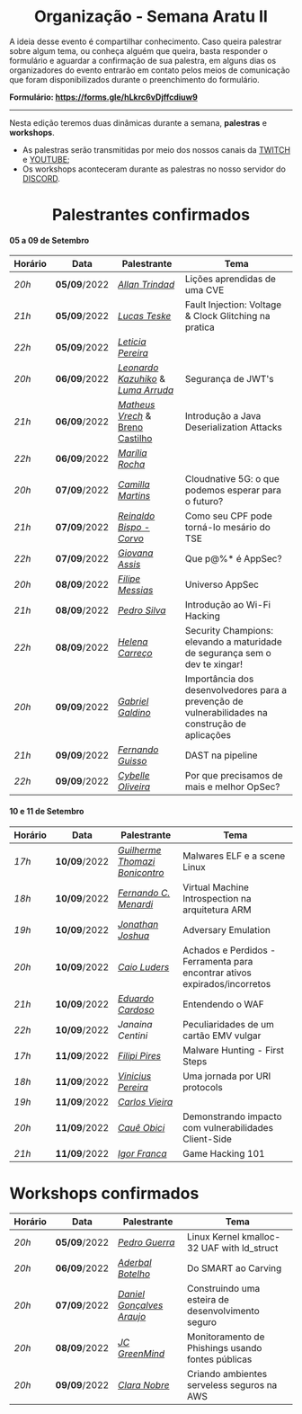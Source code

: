 <h1 align="center"> Organização - Semana Aratu II </h1>

A ideia desse evento é compartilhar conhecimento. Caso queira palestrar sobre algum tema, ou conheça alguém que queira, basta responder o formulário e aguardar a confirmação de sua palestra, em alguns dias os organizadores do evento entrarão em contato pelos meios de comunicação que foram disponibilizados durante o preenchimento do formulário.

**Formulário: https://forms.gle/hLkrc6vDjffcdiuw9**

---

Nesta edição teremos duas dinâmicas durante a semana, **palestras** e **workshops**.

- As palestras serão transmitidas por meio dos nossos canais da [TWITCH](https://www.twitch.tv/boitatech) e  [YOUTUBE](https://www.youtube.com/channel/UC7HAEoQjhtcCFWjgcivluyA);
- Os workshops aconteceram durante as palestras no nosso servidor do [DISCORD](https://discord.gg/boitatech).

<h1 align="center"> Palestrantes confirmados </h1>

#### 05 a 09 de Setembro

| Horário | Data | Palestrante | Tema |
|---------|------|-------------|------|
| *20h* | **05/09**/2022 | *[Allan Trindad](https://www.linkedin.com/in/allan-trindad-7296091bb/)* | Lições aprendidas de uma CVE
| *21h* | **05/09**/2022 | *[Lucas Teske](https://www.linkedin.com/in/lucas-teske-8206301b/)* | Fault Injection: Voltage & Clock Glitching na pratica
| *22h* | **05/09**/2022 | *[Leticia Pereira](https://www.linkedin.com/in/leticiampereira/)* |
| *20h* | **06/09**/2022 | *[Leonardo Kazuhiko](https://www.linkedin.com/in/kazu-hiko/)* & *[Luma Arruda](https://www.linkedin.com/in/luma-arruda/)* | Segurança de JWT's
| *21h* | **06/09**/2022 | *[Matheus Vrech](https://www.linkedin.com/in/vrech/)* & [Breno Castilho](https://www.linkedin.com/in/brenocss/) | Introdução a Java Deserialization Attacks
| *22h* | **06/09**/2022 | *[Marília Rocha](https://www.linkedin.com/in/mar%C3%ADliadarocha/)* |
| *20h* | **07/09**/2022 | *[Camilla Martins](https://www.linkedin.com/in/camilla-martins-603344115/)* | Cloudnative 5G: o que podemos esperar para o futuro?
| *21h* | **07/09**/2022 | *[Reinaldo Bispo - Corvo](https://www.linkedin.com/in/reinaldo-bispo/)* | Como seu CPF pode torná-lo mesário do TSE
| *22h* | **07/09**/2022 | *[Giovana Assis](https://www.linkedin.com/in/giovanaassis/)* | Que p@%* é AppSec?
| *20h* | **08/09**/2022 | *[Filipe Messias](https://www.linkedin.com/in/fmessias/)* | Universo AppSec
| *21h* | **08/09**/2022 | *[Pedro Silva](https://www.linkedin.com/in/demon-i386/)* | Introdução ao Wi-Fi Hacking
| *22h* | **08/09**/2022 | *[Helena Carreço](https://br.linkedin.com/in/helena-carreco)* | Security Champions: elevando a maturidade de segurança sem o dev te xingar!
| *20h* | **09/09**/2022 | *[Gabriel Galdino](https://www.linkedin.com/in/gabogaldino/)* | Importância dos desenvolvedores para a prevenção de vulnerabilidades na construção de aplicações
| *21h* | **09/09**/2022 | *[Fernando Guisso](https://www.linkedin.com/in/fernandoguisso/)* | DAST na pipeline
| *22h* | **09/09**/2022 | *[Cybelle Oliveira](https://www.linkedin.com/in/cybelleoliveira/)* | Por que precisamos de mais e melhor OpSec?

#### 10 e 11 de Setembro

| Horário | Data | Palestrante | Tema |
|---------|------|-------------|------|
| *17h* | **10/09**/2022 | *[Guilherme Thomazi Bonicontro](https://www.linkedin.com/in/guithomazi/)* | Malwares ELF e a scene Linux
| *18h* | **10/09**/2022 | *[Fernando C. Menardi](https://www.linkedin.com/in/fernando-c-menardi-39b649195/)* | Virtual Machine Introspection na arquitetura ARM
| *19h* | **10/09**/2022 | *[Jonathan Joshua](https://www.linkedin.com/in/jonathanjdr/)* | Adversary Emulation
| *20h* | **10/09**/2022 | *[Caio Luders](https://www.linkedin.com/in/caioluders/)* | Achados e Perdidos - Ferramenta para encontrar ativos expirados/incorretos
| *21h* | **10/09**/2022 | *[Eduardo Cardoso](https://www.linkedin.com/in/eduardo-cardoso-677958171/)* | Entendendo o WAF
| *22h* | **10/09**/2022 | *Janaina Centini* | Peculiaridades de um cartão EMV vulgar
| *17h* | **11/09**/2022 | *[Filipi Pires](https://www.linkedin.com/in/filipipires/)* | Malware Hunting - First Steps
| *18h* | **11/09**/2022 | *[Vinicius Pereira](https://www.linkedin.com/in/viniciuspereiras)* | Uma jornada por URI protocols
| *19h* | **11/09**/2022 | *[Carlos Vieira](https://www.linkedin.com/in/carlosevieira/)* |
| *20h* | **11/09**/2022 | *[Cauê Obici](https://www.linkedin.com/in/caueo/)* | Demonstrando impacto com vulnerabilidades Client-Side
| *21h* | **11/09**/2022 | *[Igor Franca](https://www.linkedin.com/in/igor-franca/)* | Game Hacking 101

# Workshops confirmados

| Horário | Data | Palestrante | Tema |
|---------|------|-------------|------|
| *20h* | **05/09**/2022 | *[Pedro Guerra](https://www.linkedin.com/in/x0xten/)* | Linux Kernel kmalloc-32 UAF with ld_struct
| *20h* | **06/09**/2022 | *[Aderbal Botelho](https://www.linkedin.com/in/aderbalbotelho/)* | Do SMART ao Carving
| *20h* | **07/09**/2022 | *[Daniel Gonçalves Araujo](https://www.linkedin.com/in/dandga/)* | Construindo uma esteira de desenvolvimento seguro
| *20h* | **08/09**/2022 | *[JC GreenMind](https://www.linkedin.com/in/júlio-césar-ferreira-rodrigues/)* | Monitoramento de Phishings usando fontes públicas
| *20h* | **09/09**/2022 | *[Clara Nobre](https://www.linkedin.com/in/claranobre/)* | Criando ambientes serveless seguros na AWS

